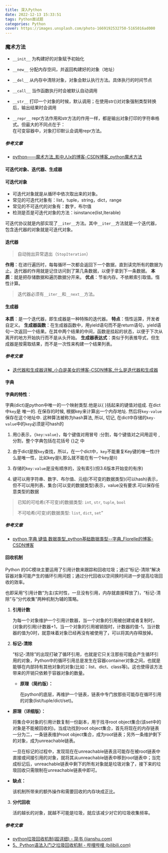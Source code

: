 ```yaml
---
title: 深入Python
date: 2022-12-13 15:33:51
tags: Python面试题
categories: Python
cover: https://images.unsplash.com/photo-1669192532750-5165016ad000
---
```


### 魔术方法

- `__init__` 为构建好的对象赋予初始化

- `__new__` 分配内存空间，并返回构建好的对象（地址）

- `__del__` 从内存中清除对象，对象会默认执行方法。具体执行的时间节点

- `__call__`  当作函数执行时会被默认自动调用

- `__str__` 打印一个对象的时候，默认调用；在使用str()对对象强制类型转换后，输出结果时会调用

- `__repr__` repr方法作用和str方法的作用一样，都是输出对象打印的字符串格式。但最大的不同点在于：  
  在可变容器中，对象打印默认会调用repr方法。

##### 参考文章

- [python——魔术方法_影中人lx的博客-CSDN博客_python魔术方法](https://blog.csdn.net/qq_53893431/article/details/123979718)

#### 

#### 可迭代对象、迭代器、生成器

#### 可迭代对象

- 可迭代对象就是从循环中依次取出来的对象。
- 常见的可迭代对象有：list，tuple，string，dict，range
- 常见的不可迭代的对象有：数字，布尔值
- 检测是否是可迭代对象的方法：isinstance(list,Iterable)

可迭代协议就是内部实现了`__iter__`方法。其中`__iter__`方法就是一个迭代器，包含迭代器的对象就是可迭代对象。

#### 迭代器

> 自动抛出异常退出（`StopIteration`）

**作用**：在进行遍历时，每每循环一次都会返回下一个数据，直到读完所有的数据为止。迭代器的作用就是记住访问到了第几条数据，以便于拿到下一条数据。
**本质**：就是把存储数据和遍历数据分开来。
**优点**：节省内存。不依赖索引取值。惰性计算。

> 迭代器必须有`__iter__`和`__next__`方法。

#### 生成器

**本质**：是一个迭代器，即生成器是一种特殊的迭代器。
**特点**：惰性运算，开发者自定义。
**生成器函数**：在生成器函数中，用yield语句而不是return语句，yield语句一次返回一个结果。在其中两个结果的中间，函数是挂起的状态，以便于下次从离开的地方开始执行而不是从头开始。
**生成器表达式**：类似于列表推导式，但生成器是按需取结果，而不是一次性来构建一个结果列表。

##### 参考文章

- [迭代器和生成器详解_小白是美女的博客-CSDN博客_什么是迭代器和生成器](https://blog.csdn.net/br1999/article/details/120895476)

#### 字典

**字典的特性**：

字典(dict)是python中唯一的一个映射类型.他是以{ }括起来的键值对组成. 在dict中`key`是 唯一的. 在保存的时候, 根据key来计算出⼀个内存地址. 然后将`key-value`保存在这个地址中. 这种算法被称为hash算法, 所以, 切记, 在dict中存储的`key-value`中的`key`必须是可hash的

1. 用{}表示，`{key:value}`，每个键值对用冒号 :分割，每个键值对之间用逗号 ,分割，整个字典包括在花括号 {}之 中

2. 由于dict是按`key`查找，所以，在一个dict中，`key`不能重复Key键的唯一性(什么是唯一性，比如key是li,那么就不能在有一个key是li)

3. 存储的`key:value`是没有顺序的，没有索引(但3.6版本开始变的有序)

4. 键可以用字符串、数字、布尔值、元组(不可变的数据类型)(可以hash)表示，但不可以用列表、集合(可以变的数据类型)表示，value没有要求.可以保存任意类型的数据

> 已知的可哈希(不可变)的数据类型: `int`, `str`, `tuple`, `bool`
> 
> 不可哈希(可变)的数据类型: `list`, `dict`, `set`”

##### 参考文章

- [python 字典 键值 数据类型_python基础数据类型--字典_Florelle的博客-CSDN博客](https://blog.csdn.net/weixin_27298377/article/details/112928689)

#### 回收机制

Python 的GC模块主要运用了引用计数来跟踪和回收垃圾；通过“标记-清除”解决容器对象可能产生的循环引用问题；通过分代回收以空间换时间进一步提高垃圾回收的效率。

也即采用“引用计数“为主(实时性，一旦没有引用，内存就直接释放了)，“标记-清除”与“分代收集”两种机制为辅的策略。

1. **引用计数**
   
   为每一个对象维护一个引用计数器，当一个对象的引用被创建或者复制时，(对象的引用)计数器+1，当一个对象的引用被销毁时，计数器的值-1，当计数器的值为0时，就意味着对象已经再没有被使用了，可以将其内存释放掉。

2. **标记-清除**
   
   “标记-清除”的出现打破了循环引用，也就是它只关注那些可能会产生循环引用的对象，Python中的循环引用总是发生在容器container对象之间，也就是能够在内部持有其他对象的对象(比如：list、dict、class等)。这也使得该方法带来的开销只依赖于容器对象的数量。
   
   - **原理（简约版）：**
     
     在python的底层，再维护一个链表，链表中专门放那些可能存在循环引用的对象(list/tuple/dict/set)。
- **原理（详细版）：**
  
  将集合中对象的引用计数复制一份副本，用于找寻root object集合(该set中的对象是不能被回收的)。当成功找到root object集合，首先将现在的内存链表一分为二，一条链表维护root object集合，成为root链表；另外一条维护剩下的对象，成为unreachable链表。
  
  一旦在标记的过程中，发现现在在unreachable链表且可能存在被root链表中直接或间接引用的对象，就将其从unreachable链表中移到root链表中；当完成标记后，unreachable链表中剩下的所有对象就是垃圾对象了，接下来的垃圾回收只需限制在unreachable链表中即可。

- **缺点：**
  
  该机制所带来的额外操作和需要回收的内存块成正比。
3. **分代回收**
   
   活的越长的对象，就越不可能是垃圾，就应该减少对它的垃圾收集频率。

##### 参考文章

- [python垃圾回收机制(超详细) - 简书 (jianshu.com)](https://www.jianshu.com/p/42eda41c4bd1)
- [5、Python语法入门之垃圾回收机制 - 哔哩哔哩 (bilibili.com)](https://www.bilibili.com/read/cv4862303/)
